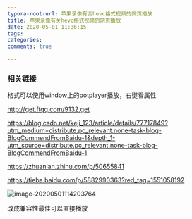 ```yaml
---
typora-root-url: 苹果录像有关hevc格式视频的网页播放
title: 苹果录像有关hevc格式视频的网页播放
date: 2020-05-01 11:36:15
tags:
categories:
comments: true

---
```




### 相关链接



格式可以使用window上的potplayer播放，右键看属性

http://get.ftqq.com/9132.get

https://blog.csdn.net/keji_123/article/details/77717849?utm_medium=distribute.pc_relevant.none-task-blog-BlogCommendFromBaidu-1&depth_1-utm_source=distribute.pc_relevant.none-task-blog-BlogCommendFromBaidu-1

https://zhuanlan.zhihu.com/p/50655841

https://tieba.baidu.com/p/5882990363?red_tag=1551058192

![image-20200501114203764](/images/image-20200501114203764.png)

改成兼容性最佳可以直接播放